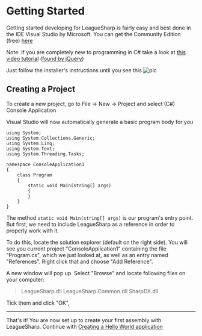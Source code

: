 Getting Started
===================

Getting started developing for LeagueSharp is fairly easy and best done in the IDE Visual Studio by Microsoft.
You can get the Community Edition (free) [here](https://www.visualstudio.com/en-us/products/visual-studio-community-vs.aspx)

Note: If you are completely new to programming in C# take a look at [this video tutorial](https://www.youtube.com/playlist?list=PLKFYngx4WGFeX_XxKRbC3Y3_Pxc4eIEmx) ([found by jQuery](https://www.joduska.me/forum/topic/15024-101-how-to-start-programming/))

Just follow the installer's instructions until you see this
![pic](http://gyazo.com/3d1ace1ac3741af78b40db90b52adb03)


Creating a Project
-------------

To create a new project, go to 
File -> New -> Project
and select (C#) Console Application 

Visual Studio will now automatically generate a basic program body for you

    using System;
	using System.Collections.Generic;
	using System.Linq;
	using System.Text;
	using System.Threading.Tasks;
	
	namespace ConsoleApplication1
	{
	    class Program
	    {
	        static void Main(string[] args)
	        {
	        }
	    }
	}

The method `static void Main(string[] args)` is our program's entry point.
But first, we need to include LeagueSharp as a reference in order to properly work with it.

To do this, locate the solution explorer (default on the right side).
You will see you current project "ConsoleApplication1" containing the file "Program.cs", which we just looked at, as well as an entry named "References".
Right click that and choose "Add Reference".

A new window will pop up.
Select "Browse" and locate following files on your computer:

> LeagueSharp.dll
> LeagueSharp.Common.dll
> SharpDX.dll

Tick them and click "OK",

-----------------

That's it!
You are now set up to create your first assembly with LeagueSharp.
Continue with [Creating a Hello World application](xxx)
 